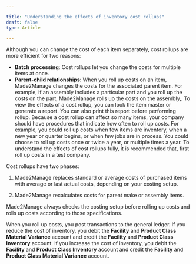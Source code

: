 ```yaml
---

title: "Understanding the effects of inventory cost rollups"
draft: false
type: Article

---
```


Although you can change the cost of each item separately, cost rollups are more efficient for two reasons:

-	**Batch processing**: Cost rollups let you change the costs for multiple items at once.
-	**Parent-child relationships**: When you roll up costs on an item, Made2Manage changes the costs for the associated parent item. For example, if an assembly includes a particular part and you roll up the costs on the part, Made2Manage rolls up the costs on the assembly,.
To view the effects of a cost rollup, you can look the item master or generate a report. You can also print this report before performing rollup.
Because a cost rollup can affect so many items, your company should have procedures that indicate how often to roll up costs. For example, you could roll up costs when few items are inventory, when a new year or quarter begins, or when few jobs are in process. You could choose to roll up costs once or twice a year, or multiple times a year.
To understand the effects of cost rollups fully, it is recommended that, first roll up costs in a test company. 

Cost rollups have two phases:

1. Made2Manage replaces standard or average costs of purchased items with average or last actual costs, depending on your costing setup.

2. Made2Manage recalculates costs for parent make or assembly items.

Made2Manage always checks the costing setup before rolling up costs and rolls up costs according to those specifications.

When you roll up costs, you post transactions to the general ledger. If you reduce the cost of inventory, you debit the **Facility** and **Product Class Material Variance** account and credit the **Facility** and **Product Class Inventory** account. If you increase the cost of inventory, you debit the **Facility** and **Product Class Inventory** account and credit the **Facility** and **Product Class Material Variance** account.


​
